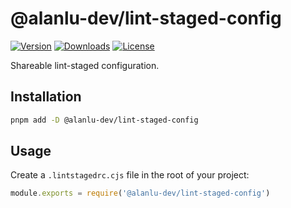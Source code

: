 # @alanlu-dev/lint-staged-config

<p>
 <a href="https://github.com/alanlu-dev/web-kit/blob/main/packages/linters/lint-staged-config/CHANGELOG.md"><img src="https://img.shields.io/github/v/release/alanlu-dev/web-kit?filter=@alanlu-dev/lint-staged-config%2A&style=flat" alt="Version"></a>
 <a href="https://www.npmjs.com/package/@alanlu-dev/lint-staged-config"><img src="https://img.shields.io/npm/dm/@alanlu-dev/lint-staged-config" alt="Downloads"></a>
 <a href="https://github.com/alanlu-dev/web-kit/blob/main/LICENSE"><img src="https://img.shields.io/github/license/alanlu-dev/web-kit?style=flat" alt="License"></a>
</p>

Shareable lint-staged configuration.

## Installation

```bash
pnpm add -D @alanlu-dev/lint-staged-config
```

## Usage

Create a `.lintstagedrc.cjs` file in the root of your project:

```js
module.exports = require('@alanlu-dev/lint-staged-config')
```

